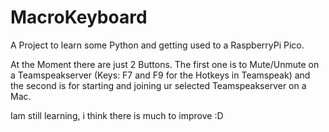 # MacroKeyboard

A Project to learn some Python and getting used to a RaspberryPi Pico.

At the Moment there are just 2 Buttons. The first one is to Mute/Unmute on a Teamspeakserver (Keys: F7 and F9 for the Hotkeys in Teamspeak)
and the second is for starting and joining ur selected Teamspeakserver on a Mac.

Iam still learning, i think there is much to improve :D
